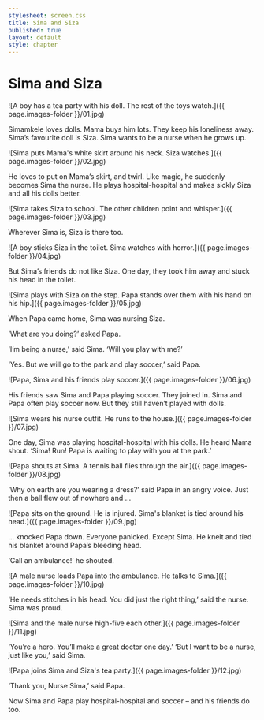 ```yaml
---
stylesheet: screen.css
title: Sima and Siza
published: true
layout: default
style: chapter
---
```


# Sima and Siza

![A boy has a tea party with his doll. The rest of the toys watch.]({{ page.images-folder }}/01.jpg)

Simamkele loves dolls. Mama buys him lots. They keep his loneliness away. Sima’s favourite doll is Siza. Sima wants to be a nurse when he grows up.

![Sima puts Mama's white skirt around his neck. Siza watches.]({{ page.images-folder }}/02.jpg)

He loves to put on Mama’s skirt, and twirl. Like magic, he suddenly becomes Sima the nurse. He plays hospital-hospital and makes sickly Siza and all his dolls better. 

![Sima takes Siza to school. The other children point and whisper.]({{ page.images-folder }}/03.jpg)

Wherever Sima is, Siza is there too.

![A boy sticks Siza in the toilet. Sima watches with horror.]({{ page.images-folder }}/04.jpg)

But Sima’s friends do not like Siza. One day, they took him away and stuck his head in the toilet. 

![Sima plays with Siza on the step. Papa stands over them with his hand on his hip.]({{ page.images-folder }}/05.jpg)

When Papa came home, Sima was nursing Siza.

‘What are you doing?’ asked Papa. 

‘I’m being a nurse,’ said Sima. ‘Will you play with me?’

‘Yes. But we will go to the park and play soccer,’ said Papa.

![Papa, Sima and his friends play soccer.]({{ page.images-folder }}/06.jpg)

His friends saw Sima and Papa playing soccer. They joined in. Sima and Papa often play soccer now. But they still haven’t played with dolls. 

![Sima wears his nurse outfit. He runs to the house.]({{ page.images-folder }}/07.jpg)

One day, Sima was playing hospital-hospital with his dolls. He heard Mama shout. ‘Sima! Run! Papa is waiting to play with you at the park.’

![Papa shouts at Sima. A tennis ball flies through the air.]({{ page.images-folder }}/08.jpg)

‘Why on earth are you wearing a dress?’ said Papa in an angry voice. Just then a ball flew out of nowhere and ...

![Papa sits on the ground. He is injured. Sima's blanket is tied around his head.]({{ page.images-folder }}/09.jpg)

... knocked Papa down. Everyone panicked. Except Sima. He knelt and tied his blanket around Papa’s bleeding head. 

‘Call an ambulance!’ he shouted.

![A male nurse loads Papa into the ambulance. He talks to Sima.]({{ page.images-folder }}/10.jpg)

‘He needs stitches in his head. You did just the right thing,’ said the nurse. Sima was proud.

![Sima and the male nurse high-five each other.]({{ page.images-folder }}/11.jpg)

‘You’re a hero. You’ll make a great doctor one day.’ ‘But I want to be a nurse, just like you,’ said Sima.

![Papa joins Sima and Siza's tea party.]({{ page.images-folder }}/12.jpg)

‘Thank you, Nurse Sima,’ said Papa.

Now Sima and Papa play hospital-hospital and soccer – and his friends do too.
